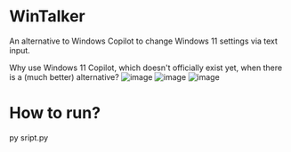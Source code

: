 # WinTalker
An alternative to Windows Copilot to change Windows 11 settings via text input.

Why use Windows 11 Copilot, which doesn't officially exist yet, when there is a (much better) alternative?
![image](https://github.com/SchBenedikt/WinTalker/assets/137323528/41be608b-3c77-4fbf-91d3-1abba3561c86)
![image](https://github.com/SchBenedikt/WinTalker/assets/137323528/729f8dc5-16ab-40dc-a356-6244583570bf)
![image](https://github.com/SchBenedikt/WinTalker/assets/137323528/1a1d6f83-2711-479e-b541-c61785468dca)


# How to run?
py sript.py
